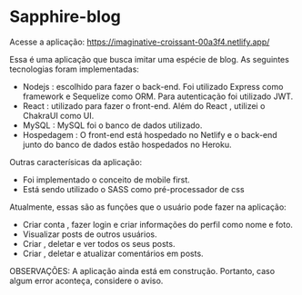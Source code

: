 # Sapphire-blog
 Acesse a aplicação: https://imaginative-croissant-00a3f4.netlify.app/

Essa é uma aplicação que busca imitar uma espécie de blog. As seguintes tecnologias foram implementadas: 
 
 - Nodejs : escolhido para fazer o back-end. Foi utilizado Express como framework e Sequelize como ORM. Para autenticação foi utilizado JWT.
 - React : utilizado para fazer o front-end. Além do React , utilizei o ChakraUI como UI.
 - MySQL : MySQL foi o banco de dados utilizado.
 - Hospedagem : O front-end está hospedado no Netlify e o back-end junto do banco de dados estão hospedados no Heroku.
 
 Outras caracterísicas da aplicação: 
 - Foi implementado o conceito de mobile first.
 - Está sendo utilizado o SASS como pré-processador de css
 
 Atualmente, essas são as funções que o usuário pode fazer na aplicação: 
 - Criar conta , fazer login e criar informações do perfil como nome e foto.
 - Visualizar posts de outros usuários.
 - Criar , deletar e ver todos os seus posts.
 - Criar , deletar e atualizar comentários em posts.

 OBSERVAÇÕES: A aplicação ainda está em construção. Portanto, caso algum error aconteça, considere o aviso.
 
